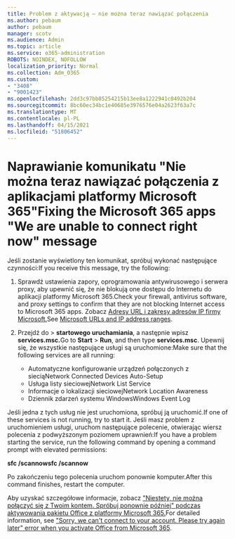 ```yaml
---
title: Problem z aktywacją — nie można teraz nawiązać połączenia
ms.author: pebaum
author: pebaum
manager: scotv
ms.audience: Admin
ms.topic: article
ms.service: o365-administration
ROBOTS: NOINDEX, NOFOLLOW
localization_priority: Normal
ms.collection: Adm_O365
ms.custom:
- "3408"
- "9001423"
ms.openlocfilehash: 2dd3c97bb85254215b13ee8a1222941c0492b204
ms.sourcegitcommit: 8bc60ec34bc1e40685e3976576e04a2623f63a7c
ms.translationtype: MT
ms.contentlocale: pl-PL
ms.lasthandoff: 04/15/2021
ms.locfileid: "51806452"
---
```

# <a name="fixing-the-microsoft-365-apps-we-are-unable-to-connect-right-now-message"></a><span data-ttu-id="c2be5-102">Naprawianie komunikatu "Nie można teraz nawiązać połączenia z aplikacjami platformy Microsoft 365"</span><span class="sxs-lookup"><span data-stu-id="c2be5-102">Fixing the Microsoft 365 apps "We are unable to connect right now" message</span></span>

<span data-ttu-id="c2be5-103">Jeśli zostanie wyświetlony ten komunikat, spróbuj wykonać następujące czynności:</span><span class="sxs-lookup"><span data-stu-id="c2be5-103">If you receive this message, try the following:</span></span>

1. <span data-ttu-id="c2be5-104">Sprawdź ustawienia zapory, oprogramowania antywirusowego i serwera proxy, aby upewnić się, że nie blokują one dostępu do Internetu do aplikacji platformy Microsoft 365.</span><span class="sxs-lookup"><span data-stu-id="c2be5-104">Check your firewall, antivirus software, and proxy settings to confirm that they are not blocking Internet access to Microsoft 365 apps.</span></span> <span data-ttu-id="c2be5-105">Zobacz [Adresy URL i zakresy adresów IP firmy Microsoft.](https://docs.microsoft.com/office365/enterprise/urls-and-ip-address-ranges)</span><span class="sxs-lookup"><span data-stu-id="c2be5-105">See [Microsoft URLs and IP address ranges](https://docs.microsoft.com/office365/enterprise/urls-and-ip-address-ranges).</span></span>

2. <span data-ttu-id="c2be5-106">Przejdź do  >  **startowego uruchamiania**, a następnie wpisz **services.msc.**</span><span class="sxs-lookup"><span data-stu-id="c2be5-106">Go to **Start** > **Run**, and then type **services.msc**.</span></span> <span data-ttu-id="c2be5-107">Upewnij się, że wszystkie następujące usługi są uruchomione:</span><span class="sxs-lookup"><span data-stu-id="c2be5-107">Make sure that the following services are all running:</span></span>
    - <span data-ttu-id="c2be5-108">Automatyczne konfigurowanie urządzeń połączonych z siecią</span><span class="sxs-lookup"><span data-stu-id="c2be5-108">Network Connected Devices Auto-Setup</span></span>
    - <span data-ttu-id="c2be5-109">Usługa listy sieciowej</span><span class="sxs-lookup"><span data-stu-id="c2be5-109">Network List Service</span></span>
    - <span data-ttu-id="c2be5-110">Informacje o lokalizacji sieciowej</span><span class="sxs-lookup"><span data-stu-id="c2be5-110">Network Location Awareness</span></span>
    - <span data-ttu-id="c2be5-111">Dziennik zdarzeń systemu Windows</span><span class="sxs-lookup"><span data-stu-id="c2be5-111">Windows Event Log</span></span>

<span data-ttu-id="c2be5-112">Jeśli jedna z tych usług nie jest uruchomiona, spróbuj ją uruchomić.</span><span class="sxs-lookup"><span data-stu-id="c2be5-112">If one of these services is not running, try to start it.</span></span> <span data-ttu-id="c2be5-113">Jeśli masz problem z uruchomieniem usługi, uruchom następujące polecenie, otwierając wiersz polecenia z podwyższonym poziomem uprawnień:</span><span class="sxs-lookup"><span data-stu-id="c2be5-113">If you have a problem starting the service, run the following command by opening a command prompt with elevated permissions:</span></span>

<span data-ttu-id="c2be5-114">**sfc /scannow**</span><span class="sxs-lookup"><span data-stu-id="c2be5-114">**sfc /scannow**</span></span>

<span data-ttu-id="c2be5-115">Po zakończeniu tego polecenia uruchom ponownie komputer.</span><span class="sxs-lookup"><span data-stu-id="c2be5-115">After this command finishes, restart the computer.</span></span>

<span data-ttu-id="c2be5-116">Aby uzyskać szczegółowe informacje, zobacz ["Niestety, nie można połączyć się z Twoim kontem. Spróbuj ponownie później" podczas aktywowania pakietu Office z platformy Microsoft 365.](https://docs.microsoft.com/office/troubleshoot/activation-installation/issue-when-activate-office-from-office-365)</span><span class="sxs-lookup"><span data-stu-id="c2be5-116">For detailed information, see ["Sorry, we can't connect to your account. Please try again later" error when you activate Office from Microsoft 365](https://docs.microsoft.com/office/troubleshoot/activation-installation/issue-when-activate-office-from-office-365).</span></span>